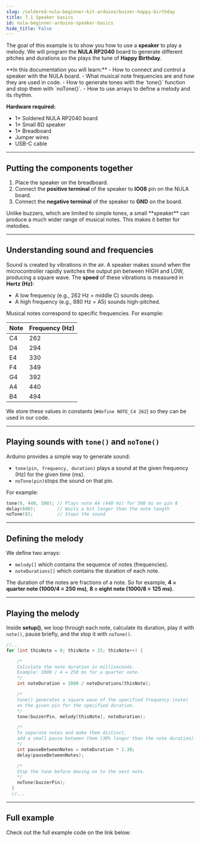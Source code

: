 ```yaml
---
slug: /soldered-nula-beginner-kit-arduino/buzzer-happy-birthday
title: 7.1 Speaker basics
id: nula-beginner-arduino-speaker-basics
hide_title: False
---
```


<CenteredImage src="/img/under_construction.png" alt="placeholder" caption="Full example video" width="600px"/>


The goal of this example is to show you how to use a **speaker** to play a melody. We will program the **NULA RP2040** board to generate different pitches and durations so the plays the tune of **Happy Birthday**.

<SuccessBox>
**In this documentation you will learn:**
- How to connect and control a speaker with the NULA board.  
- What musical note frequencies are and how they are used in code.  
- How to generate tones with the `tone()` function and stop them with `noTone()`.  
- How to use arrays to define a melody and its rhythm.  
</SuccessBox>

**Hardware required:**
- 1× Soldered NULA RP2040 board  
- 1× Small 8Ω speaker  
- 1× Breadboard  
- Jumper wires  
- USB-C cable  

<CenteredImage src="/img/under_construction.png" alt="placeholder" caption="All components that are needed" width="600px"/>

---

## Putting the components together

1. Place the speaker on the breadboard.  
2. Connect the **positive terminal** of the speaker to **IO08** pin on the NULA board.  
3. Connect the **negative terminal** of the speaker to **GND** on the board.  

<InfoBox>
Unlike buzzers, which are limited to simple tones, a small **speaker** can produce a much wider range of musical notes. This makes it better for melodies.
</InfoBox>

<CenteredImage src="/img/under_construction.png" alt="placeholder" caption="Speaker connection" width="600px"/>

---

## Understanding sound and frequencies

Sound is created by vibrations in the air. A speaker makes sound when the microcontroller rapidly switches the output pin between HIGH and LOW, producing a square wave. The **speed** of these vibrations is measured in **Hertz (Hz)**:

- A low frequency (e.g., 262 Hz = middle C) sounds deep.  
- A high frequency (e.g., 880 Hz = A5) sounds high-pitched.  

Musical notes correspond to specific frequencies. For example:  

| Note | Frequency (Hz) |
|------|----------------|
| C4   | 262 |
| D4   | 294 |
| E4   | 330 |
| F4   | 349 |
| G4   | 392 |
| A4   | 440 |
| B4   | 494 |

We store these values in constants (`#define NOTE_C4 262`) so they can be used in our code.

---

## Playing sounds with `tone()` and `noTone()`

Arduino provides a simple way to generate sound:  

- `tone(pin, frequency, duration)` plays a sound at the given frequency (Hz) for the given time (ms).  
- `noTone(pin)`stops the sound on that pin.  

For example:  

```cpp
tone(8, 440, 500); // Plays note A4 (440 Hz) for 500 ms on pin 8
delay(600);        // Waits a bit longer than the note length
noTone(8);         // Stops the sound
```

---

## Defining the melody

We define two arrays:
- `melody[]` which contains the sequence of notes (frequencies).
- `noteDurations[]` which contains the duration of each note.


<InfoBox>The duration of the notes are fractions of a note. So for example, **4 = quarter note (1000/4 = 250 ms)**, **8 = eight note (1000/8 = 125 ms)**.</InfoBox>

---

## Playing the melody
Inside **setup()**, we loop through each note, calculate its duration, play it with `note()`, pause briefly, and the stop it with `noTone()`.

```cpp
//...
for (int thisNote = 0; thisNote < 25; thisNote++) {

    /*
    Calculate the note duration in milliseconds. 
    Example: 1000 / 4 = 250 ms for a quarter note.
    */
    int noteDuration = 1000 / noteDurations[thisNote];

    /*
    tone() generates a square wave of the specified frequency (note) 
    on the given pin for the specified duration.
    */
    tone(buzzerPin, melody[thisNote], noteDuration);

    /*
    To separate notes and make them distinct, 
    add a small pause between them (30% longer than the note duration).
    */
    int pauseBetweenNotes = noteDuration * 1.30;
    delay(pauseBetweenNotes);

    /*
    Stop the tone before moving on to the next note.
    */
    noTone(buzzerPin);
  }
  //...
```

---

## Full example
Check out the full example code on the link below:
<QuickLink 
  title="7.1_Speaker_basics.ino" 
  description="Example that shows how to play the 'Happy Birthday' melody using a buzzer."
  url="https://github.com/SolderedElectronics/Soldered-NULA-Beginner-kit-Arduino-project-examples/blob/main/7_More_outputs_and_media/7.1_Speaker_basics/7.1_Speaker_basics.ino" 
/>
